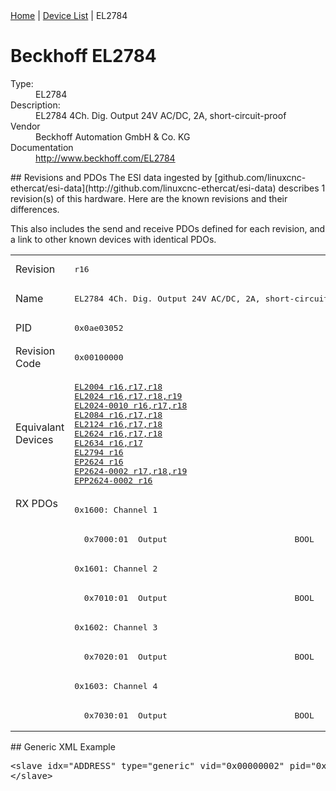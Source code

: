 <div class="nav"><a href="/esi-data">Home</a> | <a href="/esi-data/devices">Device List</a> | EL2784</div>

#  Beckhoff EL2784

<dl>
  <dt>Type:</dt><dd>EL2784</dd>
  <dt>Description:</dt><dd>EL2784 4Ch. Dig. Output 24V AC/DC, 2A, short-circuit-proof</dd>
  <dt>Vendor</dt><dd>Beckhoff Automation GmbH & Co. KG</dd>
  <dt>Documentation</dt><dd><a href="http://www.beckhoff.com/EL2784">http://www.beckhoff.com/EL2784</a></dd>
</dl>
## Revisions and PDOs
The ESI data ingested by [github.com/linuxcnc-ethercat/esi-data](http://github.com/linuxcnc-ethercat/esi-data) describes 1 revision(s) of this hardware.  Here are the known revisions and their differences.

This also includes the send and receive PDOs defined for each revision, and a link to other known devices with identical PDOs.

<table>
<tr >
<td class="first">Revision</td>
<td ><pre>r16</pre></td>
</tr>
<tr >
<td class="first">Name</td>
<td ><pre>EL2784 4Ch. Dig. Output 24V AC/DC, 2A, short-circuit-proof</pre></td>
</tr>
<tr >
<td class="first">PID</td>
<td ><pre>0x0ae03052</pre></td>
</tr>
<tr >
<td class="first">Revision Code</td>
<td ><pre>0x00100000</pre></td>
</tr>
<tr >
<td class="first">Equivalant Devices</td>
<td ><pre><a href="EL2004">EL2004 r16,r17,r18</a><br/><a href="EL2024">EL2024 r16,r17,r18,r19</a><br/><a href="EL2024-0010">EL2024-0010 r16,r17,r18</a><br/><a href="EL2084">EL2084 r16,r17,r18</a><br/><a href="EL2124">EL2124 r16,r17,r18</a><br/><a href="EL2624">EL2624 r16,r17,r18</a><br/><a href="EL2634">EL2634 r16,r17</a><br/><a href="EL2794">EL2794 r16</a><br/><a href="EP2624">EP2624 r16</a><br/><a href="EP2624-0002">EP2624-0002 r17,r18,r19</a><br/><a href="EPP2624-0002">EPP2624-0002 r16</a></pre></td>
</tr>
<tr class="rxpdo pdosection">
<td class="first" rowspan=8 valign=top>RX PDOs</td>
<td><pre>0x1600: Channel 1</pre></td>
<td></td>
</tr>
<tr class="rxpdo">
<td ><pre>  0x7000:01  Output                          BOOL</pre></td>
</tr>
<tr class="rxpdo pdosection">
<td ><pre>0x1601: Channel 2</pre></td>
</tr>
<tr class="rxpdo">
<td ><pre>  0x7010:01  Output                          BOOL</pre></td>
</tr>
<tr class="rxpdo pdosection">
<td ><pre>0x1602: Channel 3</pre></td>
</tr>
<tr class="rxpdo">
<td ><pre>  0x7020:01  Output                          BOOL</pre></td>
</tr>
<tr class="rxpdo pdosection">
<td ><pre>0x1603: Channel 4</pre></td>
</tr>
<tr class="rxpdo">
<td ><pre>  0x7030:01  Output                          BOOL</pre></td>
</tr>
</table>
## Generic XML Example
<pre class="xml">
&lt;slave idx="ADDRESS" type="generic" vid="0x00000002" pid="0x0ae03052" configPdos="true"&gt;
&lt;/slave&gt;
</pre>

